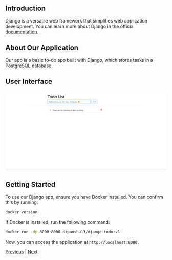 ## Introduction

Django is a versatile web framework that simplifies web application development. You can learn more about Django in the official [documentation](https://docs.djangoproject.com/en/4.2/).

## About Our Application

Our app is a basic to-do app built with Django, which stores tasks in a PostgreSQL database.

## User Interface

![UI](../images/ui.png)

## Getting Started

To use our Django app, ensure you have Docker installed. You can confirm this by running:

```sh
docker version
```

If Docker is installed, run the following command:

```sh
docker run -dp 8000:8000 dipanshu13/django-todo:v1
```

Now, you can access the application at `http://localhost:8000`.

[Previous](./README.md) | [Next](../01.%20Docker/README.md)